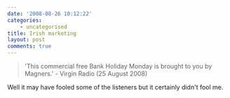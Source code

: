 ```yaml
---
date: '2008-08-26 10:12:22'
categories:
    - uncategorised
title: Irish marketing
layout: post
comments: true
---
```

> 'This commercial free Bank Holiday Monday is brought to you by
> Magners.' - Virgin Radio (25 August 2008)

Well it may have fooled some of the listeners but it certainly didn't
fool me.
